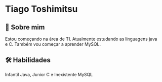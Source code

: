 
# Tiago Toshimitsu


## 🚀 Sobre mim
Estou começando na área de TI. Atualmente estudando as linguagens java e C. Também vou começar a aprender MySQL.


## 🛠 Habilidades
Infantil Java, Junior C e Inexistente MySQL
